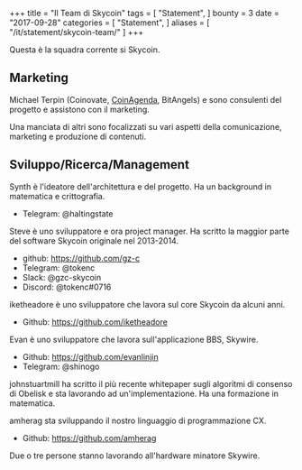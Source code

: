 +++
title = "Il Team di Skycoin"
tags = [
    "Statement",
]
bounty = 3
date = "2017-09-28"
categories = [
    "Statement",
]
aliases = [
	"/it/statement/skycoin-team/"
]
+++

Questa è la squadra corrente si Skycoin.

## Marketing

Michael Terpin (Coinovate, [CoinAgenda](http://www.coinagenda.com/), BitAngels) e
sono consulenti del progetto e assistono con il marketing.

Una manciata di altri sono focalizzati su vari aspetti della comunicazione,
marketing e produzione di contenuti.

## Sviluppo/Ricerca/Management

Synth è l'ideatore dell'architettura e del progetto. Ha un background in matematica e crittografia.

* Telegram: @haltingstate

Steve è uno sviluppatore e ora project manager. Ha scritto la maggior parte del software Skycoin originale nel 2013-2014.

* github: https://github.com/gz-c
* Telegram: @tokenc
* Slack: @gzc-skycoin
* Discord: @tokenc#0716

iketheadore è uno sviluppatore che lavora sul core Skycoin da alcuni anni.

* Github: https://github.com/iketheadore

Evan è uno sviluppatore che lavora sull'applicazione BBS, Skywire.

* Github: https://github.com/evanlinjin
* Telegram: @shinogo

johnstuartmill ha scritto il più recente whitepaper sugli algoritmi di consenso di Obelisk
e sta lavorando ad un'implementazione. Ha una formazione in matematica.

amherag sta sviluppando il nostro linguaggio di programmazione CX.

* Github: https://github.com/amherag

Due o tre persone stanno lavorando all'hardware minatore Skywire.
